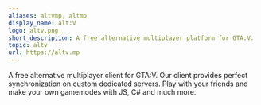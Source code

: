 ```yaml
---
aliases: altvmp, altmp
display_name: alt:V
logo: altv.png
short_description: A free alternative multiplayer platform for GTA:V.
topic: altv
url: https://altv.mp
---
```

A free alternative multiplayer client for GTA:V. Our client provides perfect synchronization on custom dedicated servers. Play with your friends and make your own gamemodes with JS, C# and much more.
